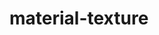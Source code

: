 # material-texture

<div id="example"></div>
<script type="application/javascript">
  new Vue({
    el: '#example',
    template: '<live-code :template="code" mode="html>iframe" :debounce="200" />',
    data: {
      code:
`
<script src="${location.origin+location.pathname}/global.js"><\/script>

<style>
    body, html {
        width: 100%;
        height: 100%;
        margin: 0;
        padding: 0;
        overflow: hidden;
        background: #191919;
    }
</style>

<!-- use the disable-css attribute so that we have only WebGL rendering enabled -->
<i-scene id="scene" experimental-webgl disable-css="false">
    <i-ambient-light intensity="0.3"></i-ambient-light>
    <i-point-light
        id="light"
        color="white"
        position="300 300 300"
        size="0 0 0"
        cast-shadow="true"
        intensity="0.5"
        >
    </i-point-light>
    <i-box id="model"
        rotation="40 40 0"
        align="0.5 0.5 0"
        size="100 100 100"
        color="white" COMMENT-otherwise-the-material-will-be-tinted-random-color
        texture="${location.origin+location.pathname}/textures/cement.jpg"
    >
    </i-box>
</i-scene>

<script>
    // defines the default names for the HTML elements
    infamous.useDefaultNames()

    const light = document.querySelector('#light')

    document.addEventListener('pointermove', function(e) {
        e.preventDefault()
        light.position.x = e.clientX
        light.position.y = e.clientY
    })

    const el = document.querySelector('#model')
    const Motor = infamous.Motor

    const rotate = (t) => 180 * Math.sin(0.001 * t)
    el.rotation = (x, y, z, t) => [rotate(t), rotate(t), rotate(t)]
<\/script>

`
    },
  })
</script>
